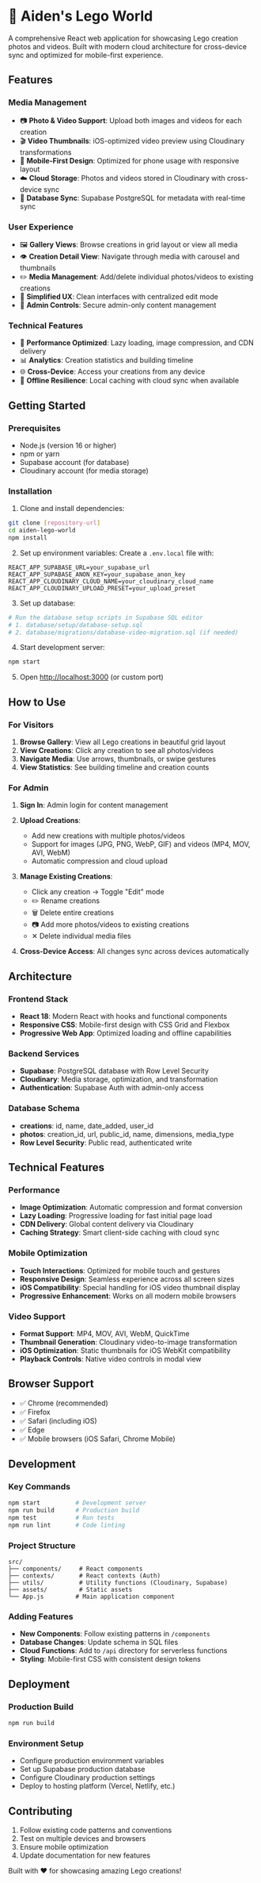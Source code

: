 # 🧱 Aiden's Lego World

A comprehensive React web application for showcasing Lego creation photos and videos. Built with modern cloud architecture for cross-device sync and optimized for mobile-first experience.

## Features

### Media Management
- 📷 **Photo & Video Support**: Upload both images and videos for each creation
- 🎬 **Video Thumbnails**: iOS-optimized video preview using Cloudinary transformations
- 📱 **Mobile-First Design**: Optimized for phone usage with responsive layout
- ☁️ **Cloud Storage**: Photos and videos stored in Cloudinary with cross-device sync
- 🔄 **Database Sync**: Supabase PostgreSQL for metadata with real-time sync

### User Experience
- 🖼️ **Gallery Views**: Browse creations in grid layout or view all media
- 👁️ **Creation Detail View**: Navigate through media with carousel and thumbnails
- ✏️ **Media Management**: Add/delete individual photos/videos to existing creations
- 🎯 **Simplified UX**: Clean interfaces with centralized edit mode
- 🔐 **Admin Controls**: Secure admin-only content management

### Technical Features
- 🚀 **Performance Optimized**: Lazy loading, image compression, and CDN delivery
- 📊 **Analytics**: Creation statistics and building timeline
- 🌐 **Cross-Device**: Access your creations from any device
- 💾 **Offline Resilience**: Local caching with cloud sync when available

## Getting Started

### Prerequisites
- Node.js (version 16 or higher)
- npm or yarn
- Supabase account (for database)
- Cloudinary account (for media storage)

### Installation

1. Clone and install dependencies:
```bash
git clone [repository-url]
cd aiden-lego-world
npm install
```

2. Set up environment variables:
Create a `.env.local` file with:
```env
REACT_APP_SUPABASE_URL=your_supabase_url
REACT_APP_SUPABASE_ANON_KEY=your_supabase_anon_key
REACT_APP_CLOUDINARY_CLOUD_NAME=your_cloudinary_cloud_name
REACT_APP_CLOUDINARY_UPLOAD_PRESET=your_upload_preset
```

3. Set up database:
```bash
# Run the database setup scripts in Supabase SQL editor
# 1. database/setup/database-setup.sql
# 2. database/migrations/database-video-migration.sql (if needed)
```

4. Start development server:
```bash
npm start
```

5. Open [http://localhost:3000](http://localhost:3000) (or custom port)

## How to Use

### For Visitors
1. **Browse Gallery**: View all Lego creations in beautiful grid layout
2. **View Creations**: Click any creation to see all photos/videos
3. **Navigate Media**: Use arrows, thumbnails, or swipe gestures
4. **View Statistics**: See building timeline and creation counts

### For Admin
1. **Sign In**: Admin login for content management
2. **Upload Creations**: 
   - Add new creations with multiple photos/videos
   - Support for images (JPG, PNG, WebP, GIF) and videos (MP4, MOV, AVI, WebM)
   - Automatic compression and cloud upload

3. **Manage Existing Creations**:
   - Click any creation → Toggle "Edit" mode
   - ✏️ Rename creations
   - 🗑️ Delete entire creations  
   - 📷 Add more photos/videos to existing creations
   - ✕ Delete individual media files

4. **Cross-Device Access**: All changes sync across devices automatically

## Architecture

### Frontend Stack
- **React 18**: Modern React with hooks and functional components
- **Responsive CSS**: Mobile-first design with CSS Grid and Flexbox
- **Progressive Web App**: Optimized loading and offline capabilities

### Backend Services
- **Supabase**: PostgreSQL database with Row Level Security
- **Cloudinary**: Media storage, optimization, and transformation
- **Authentication**: Supabase Auth with admin-only access

### Database Schema
- **creations**: id, name, date_added, user_id
- **photos**: creation_id, url, public_id, name, dimensions, media_type
- **Row Level Security**: Public read, authenticated write

## Technical Features

### Performance
- **Image Optimization**: Automatic compression and format conversion
- **Lazy Loading**: Progressive loading for fast initial page load
- **CDN Delivery**: Global content delivery via Cloudinary
- **Caching Strategy**: Smart client-side caching with cloud sync

### Mobile Optimization
- **Touch Interactions**: Optimized for mobile touch and gestures
- **Responsive Design**: Seamless experience across all screen sizes
- **iOS Compatibility**: Special handling for iOS video thumbnail display
- **Progressive Enhancement**: Works on all modern mobile browsers

### Video Support
- **Format Support**: MP4, MOV, AVI, WebM, QuickTime
- **Thumbnail Generation**: Cloudinary video-to-image transformation
- **iOS Optimization**: Static thumbnails for iOS WebKit compatibility
- **Playback Controls**: Native video controls in modal view

## Browser Support

- ✅ Chrome (recommended)
- ✅ Firefox
- ✅ Safari (including iOS)
- ✅ Edge
- ✅ Mobile browsers (iOS Safari, Chrome Mobile)

## Development

### Key Commands
```bash
npm start          # Development server
npm run build      # Production build
npm test           # Run tests
npm run lint       # Code linting
```

### Project Structure
```
src/
├── components/     # React components
├── contexts/       # React contexts (Auth)
├── utils/          # Utility functions (Cloudinary, Supabase)
├── assets/         # Static assets
└── App.js         # Main application component
```

### Adding Features
- **New Components**: Follow existing patterns in `/components`
- **Database Changes**: Update schema in SQL files
- **Cloud Functions**: Add to `/api` directory for serverless functions
- **Styling**: Mobile-first CSS with consistent design tokens

## Deployment

### Production Build
```bash
npm run build
```

### Environment Setup
- Configure production environment variables
- Set up Supabase production database
- Configure Cloudinary production settings
- Deploy to hosting platform (Vercel, Netlify, etc.)

## Contributing

1. Follow existing code patterns and conventions
2. Test on multiple devices and browsers
3. Ensure mobile optimization
4. Update documentation for new features

Built with ❤️ for showcasing amazing Lego creations!